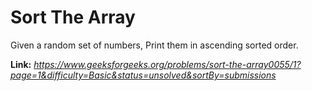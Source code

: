 # Sort The Array
Given a random set of numbers, Print them in ascending sorted order.

**Link:** _https://www.geeksforgeeks.org/problems/sort-the-array0055/1?page=1&difficulty=Basic&status=unsolved&sortBy=submissions_

